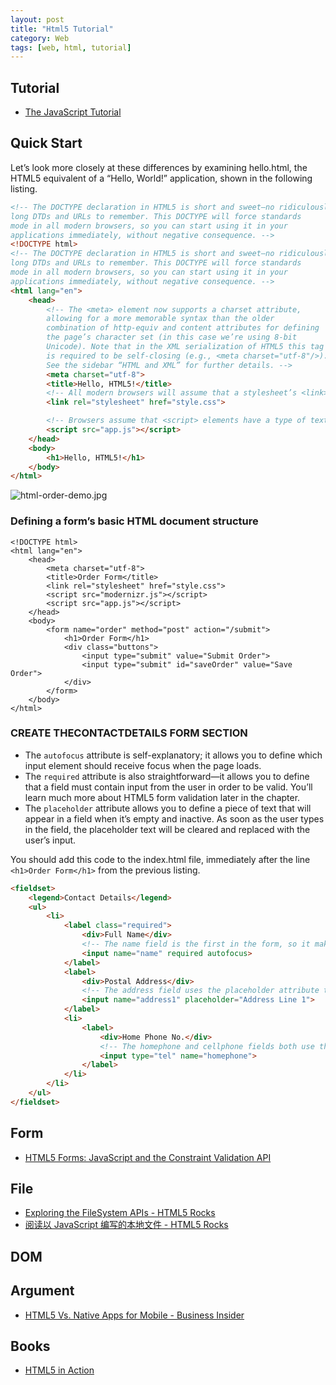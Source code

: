 ```yaml
---
layout: post
title: "Html5 Tutorial"
category: Web
tags: [web, html, tutorial]
--- 
```

## Tutorial

- [The JavaScript Tutorial](http://javascript.info/)

## Quick Start

Let’s look more closely at these differences by examining hello.html, the HTML5 equivalent of a “Hello, World!” application, shown in the following listing.

```html
<!-- The DOCTYPE declaration in HTML5 is short and sweet—no ridiculously 
long DTDs and URLs to remember. This DOCTYPE will force standards 
mode in all modern browsers, so you can start using it in your 
applications immediately, without negative consequence. -->
<!DOCTYPE html>
<!-- The DOCTYPE declaration in HTML5 is short and sweet—no ridiculously 
long DTDs and URLs to remember. This DOCTYPE will force standards 
mode in all modern browsers, so you can start using it in your 
applications immediately, without negative consequence. -->
<html lang="en">
    <head>
        <!-- The <meta> element now supports a charset attribute, 
        allowing for a more memorable syntax than the older 
        combination of http-equiv and content attributes for defining 
        the page’s character set (in this case we’re using 8-bit 
        Unicode). Note that in the XML serialization of HTML5 this tag 
        is required to be self-closing (e.g., <meta charset="utf-8"/>). 
        See the sidebar “HTML and XML” for further details. -->
        <meta charset="utf-8">
        <title>Hello, HTML5!</title>
        <!-- All modern browsers will assume that a stylesheet’s <link> element will have a type of text/css by default, so you can safely omit that attribute in your HTML5 documents. -->
        <link rel="stylesheet" href="style.css">

        <!-- Browsers assume that <script> elements have a type of text/javascript, so you don’t need to specify the attribute unless you’re using it for something other than JavaScript. -->
        <script src="app.js"></script>
    </head>
    <body>
        <h1>Hello, HTML5!</h1>
    </body>
</html>
```

![html-order-demo.jpg](http://johnnyimages.qiniudn.com/html-order-demo.jpg)

### Defining a form’s basic HTML document structure

```html5
<!DOCTYPE html>
<html lang="en">
    <head>
        <meta charset="utf-8">
        <title>Order Form</title>
        <link rel="stylesheet" href="style.css">
        <script src="modernizr.js"></script>
        <script src="app.js"></script>
    </head>
    <body>
        <form name="order" method="post" action="/submit">
            <h1>Order Form</h1>
            <div class="buttons">
                <input type="submit" value="Submit Order">
                <input type="submit" id="saveOrder" value="Save Order">
            </div>
        </form>
    </body>
</html>
```


### CREATE THECONTACTDETAILS FORM SECTION

- The `autofocus` attribute is self-explanatory; it allows you to define which input element should receive focus when the page loads. 
- The `required` attribute is also straightforward—it allows you to define that a field must contain input from the user in order to be valid. You’ll learn much more about HTML5 form validation later in the chapter. 
- The `placeholder` attribute allows you to define a piece of text that will appear in a field when it’s empty and inactive. As soon as the user types in the field, the placeholder text will be cleared and replaced with the user’s input.

You should add this code to the index.html file,
immediately after the line `<h1>Order Form</h1>` from the previous listing.

```html
<fieldset>
    <legend>Contact Details</legend>
    <ul>
        <li>
            <label class="required">
                <div>Full Name</div>
                <!-- The name field is the first in the form, so it makes sense to autofocus it. It’s also a required field. -->
                <input name="name" required autofocus>
            </label>
            <label>
                <div>Postal Address</div>
                <!-- The address field uses the placeholder attribute to indicate what type of information is relevant for each of the fields. -->
                <input name="address1" placeholder="Address Line 1">
            </label>
            <li>
                <label>
                    <div>Home Phone No.</div>
                    <!-- The homephone and cellphone fields both use the tel input type. Although this will make no apparent difference on a regular browser, visitors using mobile browsers will benefit from a virtual keyboard that’s designed specifically for entering telephone numbers. -->
                    <input type="tel" name="homephone">
                </label>
            </li>
        </li>
    </ul>
</fieldset>
```

## Form

- [HTML5 Forms: JavaScript and the Constraint Validation API](http://www.sitepoint.com/html5-forms-javascript-constraint-validation-api)

## File

- [Exploring the FileSystem APIs - HTML5 Rocks](http://www.html5rocks.com/en/tutorials/file/filesystem/)
- [阅读以 JavaScript 编写的本地文件 - HTML5 Rocks](http://www.html5rocks.com/zh/tutorials/file/dndfiles/)

## DOM


## Argument

- [HTML5 Vs. Native Apps for Mobile - Business Insider](http://www.businessinsider.com/html5-vs-native-apps-for-mobile-2013-6?op=1)

## Books

- [HTML5 in Action](http://www.salttiger.com/html5-action/)